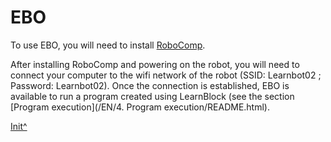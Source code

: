 <a name="Init"></a>

# EBO

To use EBO, you will need to install [RoboComp](https://github.com/robocomp/robocomp).

After installing RoboComp and powering on the robot, you will need to connect your computer to the wifi network of the robot (SSID: Learnbot02 ; Password: Learnbot02). Once the connection is established, EBO is available to run a program created using LearnBlock (see the section [Program execution](<hidepath>/EN/4. Program execution/README.html).
 
[Init^](#Init)

